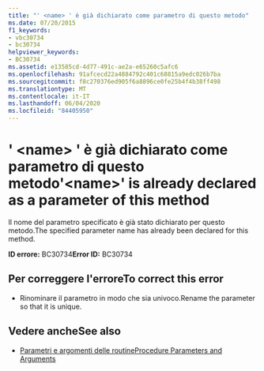 ```yaml
---
title: "' <name> ' è già dichiarato come parametro di questo metodo"
ms.date: 07/20/2015
f1_keywords:
- vbc30734
- bc30734
helpviewer_keywords:
- BC30734
ms.assetid: e13585cd-4d77-491c-ae2a-e65260c5afc6
ms.openlocfilehash: 91afcecd22a4884792c401c68815a9edc026b7ba
ms.sourcegitcommit: f8c270376ed905f6a8896ce0fe25b4f4b38ff498
ms.translationtype: MT
ms.contentlocale: it-IT
ms.lasthandoff: 06/04/2020
ms.locfileid: "84405950"
---
```

# <a name="name-is-already-declared-as-a-parameter-of-this-method"></a><span data-ttu-id="fbf1b-102">' \<name> ' è già dichiarato come parametro di questo metodo</span><span class="sxs-lookup"><span data-stu-id="fbf1b-102">'\<name>' is already declared as a parameter of this method</span></span>
<span data-ttu-id="fbf1b-103">Il nome del parametro specificato è già stato dichiarato per questo metodo.</span><span class="sxs-lookup"><span data-stu-id="fbf1b-103">The specified parameter name has already been declared for this method.</span></span>  
  
 <span data-ttu-id="fbf1b-104">**ID errore:** BC30734</span><span class="sxs-lookup"><span data-stu-id="fbf1b-104">**Error ID:** BC30734</span></span>  
  
## <a name="to-correct-this-error"></a><span data-ttu-id="fbf1b-105">Per correggere l'errore</span><span class="sxs-lookup"><span data-stu-id="fbf1b-105">To correct this error</span></span>  
  
- <span data-ttu-id="fbf1b-106">Rinominare il parametro in modo che sia univoco.</span><span class="sxs-lookup"><span data-stu-id="fbf1b-106">Rename the parameter so that it is unique.</span></span>  
  
## <a name="see-also"></a><span data-ttu-id="fbf1b-107">Vedere anche</span><span class="sxs-lookup"><span data-stu-id="fbf1b-107">See also</span></span>

- [<span data-ttu-id="fbf1b-108">Parametri e argomenti delle routine</span><span class="sxs-lookup"><span data-stu-id="fbf1b-108">Procedure Parameters and Arguments</span></span>](../programming-guide/language-features/procedures/procedure-parameters-and-arguments.md)
